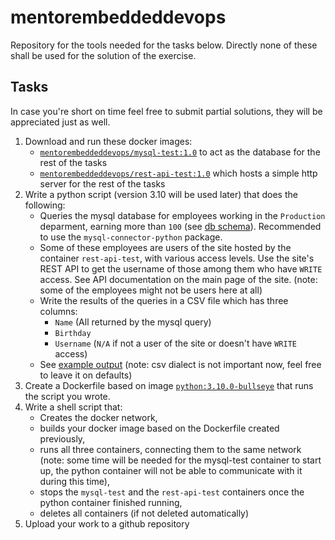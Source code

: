 # mentorembeddeddevops

Repository for the tools needed for the tasks below. Directly none of these shall be used for the solution of the exercise.

## Tasks

In case you're short on time feel free to submit partial solutions, they will be appreciated just as well.

1. Download and run these docker images:
	- [`mentorembeddeddevops/mysql-test:1.0`](https://hub.docker.com/r/mentorembeddeddevops/mysql-test) to act as the database for the rest of the tasks
	- [`mentorembeddeddevops/rest-api-test:1.0`](https://hub.docker.com/r/mentorembeddeddevops/rest-api-test) which hosts a simple http server for the rest of the tasks
2. Write a python script (version 3.10 will be used later) that does the following:
	- Queries the mysql database for employees working in the `Production` deparment, earning more than `100` (see [db schema](https://hub.docker.com/r/mentorembeddeddevops/mysql-test)). Recommended to use the `mysql-connector-python` package.
	- Some of these employees are users of the site hosted by the container `rest-api-test`, with various access levels. Use the site's REST API to get the username of those among them who have `WRITE` access. See API documentation on the main page of the site. (note: some of the employees might not be users here at all)
	- Write the results of the queries in a CSV file which has three columns:
		- `Name` (All returned by the mysql query)
		- `Birthday`
		- `Username` (`N/A` if not a user of the site or doesn't have `WRITE` access)
	- See [example output](https://github.com/Vafthrudnir/mentorembeddeddevops/blob/4b853ea82d773a00b59b90dbfece1c92a2a80108/output.csv) (note: csv dialect is not important now, feel free to leave it on defaults)
3. Create a Dockerfile based on image [`python:3.10.0-bullseye`](https://hub.docker.com/_/python) that runs the script you wrote.
4. Write a shell script that:
	- Creates the docker network,
	- builds your docker image based on the Dockerfile created previously,
	- runs all three containers, connecting them to the same network (note: some time will be needed for the mysql-test container to start up, the python container will not be able to communicate with it during this time),
	- stops the `mysql-test` and the `rest-api-test` containers once the python container finished running,
	- deletes all containers (if not deleted automatically)
5. Upload your work to a github repository
